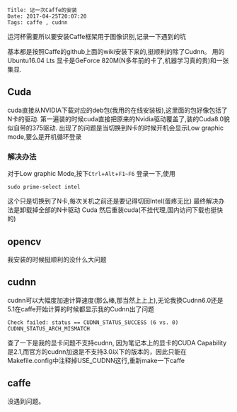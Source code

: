     Title: 记一次Caffe的安装
    Date: 2017-04-25T20:07:20
    Tags: caffe , cudnn


  运河杯需要所以要安装Caffe框架用于图像识别,记录一下遇到的坑

<!-- more -->

基本都是按照Caffe的github上面的wiki安装下来的,挺顺利的除了Cudnn。
用的Ubuntu16.04 Lts
显卡是GeForce 820M(N多年前的卡了,机器学习真的贵)和一张集显.

## Cuda
  cuda直接从NVIDIA下载对应的deb包(我用的在线安装板),这里面的包好像包括了N卡的驱动.
  第一遍装的时候cuda直接把原来的Nvidia驱动覆盖了,装的Cuda8.0貌似自带的375驱动.
  出现了的问题是当切换到N卡的时候开机会显示Low graphic mode,要么是开机循环登录

### 解决办法
   对于Low graphic Mode,按下`Ctrl`+`Alt`+`F1~F6` 登录一下,使用
   ```shell
   sudo prime-select intel
   ```
   这个只是切换到了N卡,每次关机之前还是要记得切回Intel(蛋疼无比)
   最终解决办法是卸载掉全部的N卡驱动 Cuda 然后重装cuda(不挂代理,国内访问下载也挺快的)

## opencv
   我安装的时候挺顺利的没什么大问题

## cudnn
   cudnn可以大幅度加速计算速度(那么棒,那当然上上上),无论我换Cudnn6.0还是5.1在caffe开始计算的时候都显示我的Cudnn出了问题
   ```text
   Check failed: status == CUDNN_STATUS_SUCCESS (6 vs. 0) CUDNN_STATUS_ARCH_MISMATCH
   ```
   查了一下是我的显卡问题不支持cudnn, 因为笔记本上的显卡的CUDA Capability是2.1,而官方的cudnn加速是不支持3.0以下的版本的，因此只能在Makefile.config中注释掉USE_CUDNN这行,重新make一下caffe

## caffe
   没遇到问题。



